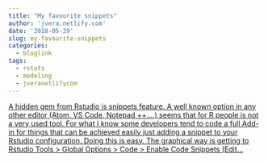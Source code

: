 ```yaml
---
title: "My favourite snippets"
author: 'jvera.netlify.com'
date: '2018-05-29'
slug: my-favourite-snippets
categories:
  - bloglink
tags:
  - rstats
  - modeling
  - jveranetlifycom
---
```


[A hidden gem from Rstudio is snippets feature. A well known option in any other editor (Atom, VS Code, Notepad ++....) seems that for R people is not a very used tool. For what I know some developers tend to code a full Add-in for things that can be achieved easily just adding a snippet to your Rstudio configuration. Doing this is easy. The graphical way is getting to Rstudio Tools > Global Options > Code > Enable Code Snippets (Edit...<click to read more>](http://jvera.netlify.com/post/2018/05/29/my-favourite-snippets/)

